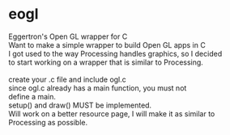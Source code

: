 # eogl
Eggertron's Open GL wrapper for C<br>
Want to make a simple wrapper to build Open GL apps in C<br>
I got used to the way Processing handles graphics, so I decided<br>
to start working on a wrapper that is similar to Processing.<br>
<br>
create your .c file and include ogl.c<br>
since ogl.c already has a main function, you must not<br>
define a main.<br>
setup() and draw() MUST be implemented.<br>
Will work on a better resource page, I will make it as similar to<br>
Processing as possible.<br>
